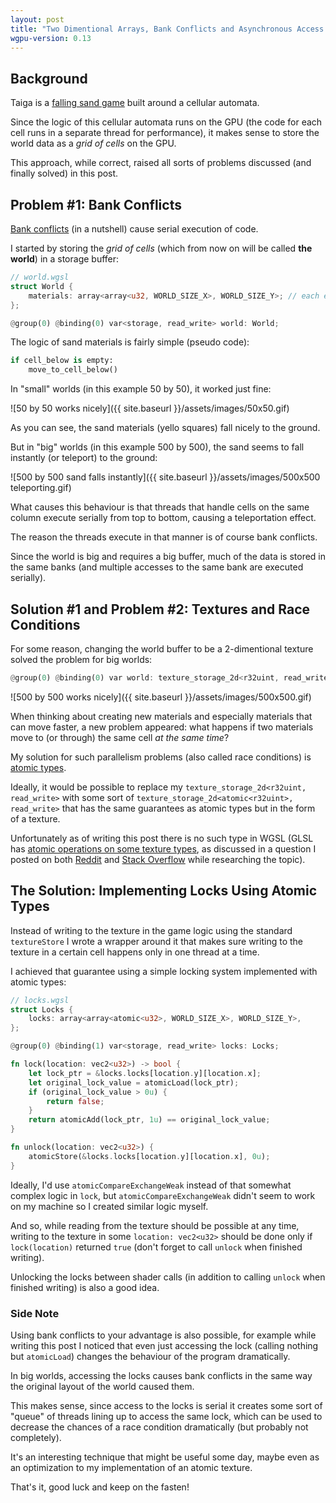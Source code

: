 ```yaml
---
layout: post
title: "Two Dimentional Arrays, Bank Conflicts and Asynchronous Access to Textures in WGSL"
wgpu-version: 0.13
---
```

## Background
Taiga is a [falling sand game](https://en.wikipedia.org/wiki/Falling-sand_game) built around a cellular automata.

Since the logic of this cellular automata runs on the GPU (the code for each cell runs in a separate thread for performance), it makes sense to store the world data as a _grid of cells_ on the GPU.

This approach, while correct, raised all sorts of problems discussed (and finally solved) in this post.

## Problem #1: Bank Conflicts
[Bank conflicts](https://stackoverflow.com/a/3841968/5102607) (in a nutshell) cause serial execution of code.

I started by storing the _grid of cells_ (which from now on will be called **the world**) in a storage buffer:
```rust
// world.wgsl
struct World {
	materials: array<array<u32, WORLD_SIZE_X>, WORLD_SIZE_Y>; // each element is an ID of a material
};

@group(0) @binding(0) var<storage, read_write> world: World;
```
The logic of sand materials is fairly simple (pseudo code):
```python
if cell_below is empty:
	move_to_cell_below()
```
In "small" worlds (in this example 50 by 50), it worked just fine:

![50 by 50 works nicely]({{ site.baseurl }}/assets/images/50x50.gif)

As you can see, the sand materials (yello squares) fall nicely to the ground.

But in "big" worlds (in this example 500 by 500), the sand seems to fall instantly (or teleport) to the ground:

![500 by 500 sand falls instantly]({{ site.baseurl }}/assets/images/500x500 teleporting.gif)

What causes this behaviour is that threads that handle cells on the same column execute serially from top to bottom, causing a teleportation effect.

The reason the threads execute in that manner is of course bank conflicts.

Since the world is big and requires a big buffer, much of the data is stored in the same banks (and multiple accesses to the same bank are executed serially).

## Solution #1 and Problem #2: Textures and Race Conditions
For some reason, changing the world buffer to be a 2-dimentional texture solved the problem for big worlds:

```rust
@group(0) @binding(0) var world: texture_storage_2d<r32uint, read_write>;
```

![500 by 500 works nicely]({{ site.baseurl }}/assets/images/500x500.gif)

When thinking about creating new materials and especially materials that can move faster, a new problem appeared: what happens if two materials move to (or through) the same cell _at the same time_?

My solution for such parallelism problems (also called race conditions) is [atomic types](https://www.w3.org/TR/WGSL/#atomic-types).

Ideally, it would be possible to replace my `texture_storage_2d<r32uint, read_write>` with some sort of `texture_storage_2d<atomic<r32uint>, read_write>` that has the same guarantees as atomic types but in the form of a texture.

Unfortunately as of writing this post there is no such type in WGSL (GLSL has [atomic operations on some texture types](https://www.khronos.org/opengl/wiki/Image_Load_Store#Atomic_operations), as discussed in a question I posted on both [Reddit](https://www.reddit.com/r/rust_gamedev/comments/wwllee/wgpu_atomic_texture_operations/) and [Stack Overflow](https://stackoverflow.com/questions/73475506/rust-wgpu-atomic-texture-operations) while researching the topic).

## The Solution: Implementing Locks Using Atomic Types
Instead of writing to the texture in the game logic using the standard `textureStore` I wrote a wrapper around it that makes sure writing to the texture in a certain cell happens only in one thread at a time.

I achieved that guarantee using a simple locking system implemented with atomic types:
```rust
// locks.wgsl
struct Locks {
	locks: array<array<atomic<u32>, WORLD_SIZE_X>, WORLD_SIZE_Y>,
};

@group(0) @binding(1) var<storage, read_write> locks: Locks;

fn lock(location: vec2<u32>) -> bool {
    let lock_ptr = &locks.locks[location.y][location.x];
    let original_lock_value = atomicLoad(lock_ptr);
    if (original_lock_value > 0u) {
        return false;
    }
    return atomicAdd(lock_ptr, 1u) == original_lock_value;
}

fn unlock(location: vec2<u32>) {
    atomicStore(&locks.locks[location.y][location.x], 0u);
}
```
Ideally, I'd use `atomicCompareExchangeWeak` instead of that somewhat complex logic in `lock`, but `atomicCompareExchangeWeak` didn't seem to work on my machine so I created similar logic myself.

And so, while reading from the texture should be possible at any time, writing to the texture in some `location: vec2<u32>` should be done only if `lock(location)` returned `true` (don't forget to call `unlock` when finished writing).

Unlocking the locks between shader calls (in addition to calling `unlock` when finished writing) is also a good idea.

### Side Note
Using bank conflicts to your advantage is also possible, for example while writing this post I noticed that even just accessing the lock (calling nothing but `atomicLoad`) changes the behaviour of the program dramatically.

In big worlds, accessing the locks causes bank conflicts in the same way the original layout of the world caused them.

This makes sense, since access to the locks is serial it creates some sort of "queue" of threads lining up to access the same lock, which can be used to decrease the chances of a race condition dramatically (but probably not completely).

It's an interesting technique that might be useful some day, maybe even as an optimization to my implementation of an atomic texture.

That's it, good luck and keep on the fasten!
